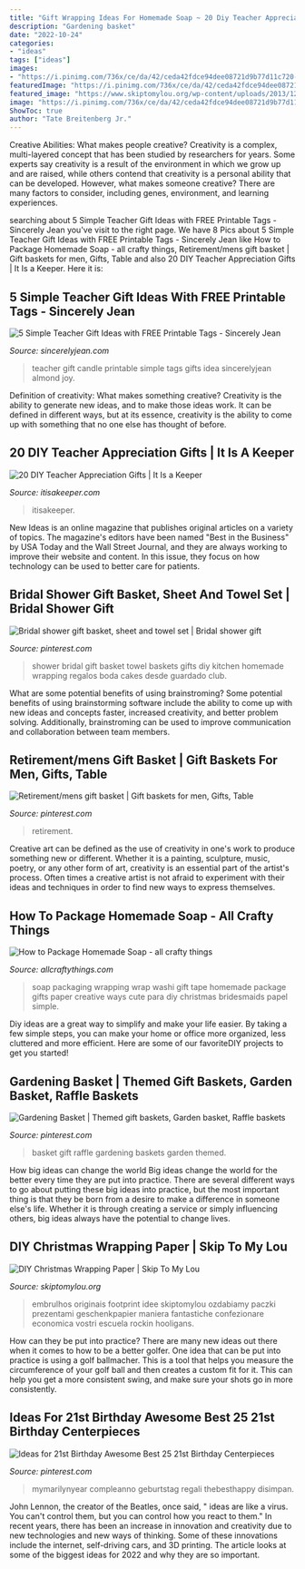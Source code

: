 ```yaml
---
title: "Gift Wrapping Ideas For Homemade Soap ~ 20 Diy Teacher Appreciation Gifts"
description: "Gardening basket"
date: "2022-10-24"
categories:
- "ideas"
tags: ["ideas"]
images:
- "https://i.pinimg.com/736x/ce/da/42/ceda42fdce94dee08721d9b77d11c720--gift-baskets-retirement.jpg"
featuredImage: "https://i.pinimg.com/736x/ce/da/42/ceda42fdce94dee08721d9b77d11c720--gift-baskets-retirement.jpg"
featured_image: "https://www.skiptomylou.org/wp-content/uploads/2013/12/DIY-Wrapping-Paper-1.jpg"
image: "https://i.pinimg.com/736x/ce/da/42/ceda42fdce94dee08721d9b77d11c720--gift-baskets-retirement.jpg"
ShowToc: true
author: "Tate Breitenberg Jr."
---
```



Creative Abilities: What makes people creative?
Creativity is a complex, multi-layered concept that has been studied by researchers for years. Some experts say creativity is a result of the environment in which we grow up and are raised, while others contend that creativity is a personal ability that can be developed. However, what makes someone creative? There are many factors to consider, including genes, environment, and learning experiences.

	

		
searching about 5 Simple Teacher Gift Ideas with FREE Printable Tags - Sincerely Jean you've visit to the right page. We have 8 Pics about 5 Simple Teacher Gift Ideas with FREE Printable Tags - Sincerely Jean like How to Package Homemade Soap - all crafty things, Retirement/mens gift basket | Gift baskets for men, Gifts, Table and also 20 DIY Teacher Appreciation Gifts | It Is a Keeper. Here it is:
		
    
## 5 Simple Teacher Gift Ideas With FREE Printable Tags - Sincerely Jean

<img loading=lazy src="https://www.sincerelyjean.com/wp-content/uploads/2016/08/Candle-teacher-gift.jpg" onerror="this.onerror=null;this.src='https://tse2.mm.bing.net/th?id=OIP.w3k3XMY1Utr-s19tp7SZkgHaLH&amp;pid=15.1';" alt="5 Simple Teacher Gift Ideas with FREE Printable Tags - Sincerely Jean">

_Source: sincerelyjean.com_

>teacher gift candle printable simple tags gifts idea sincerelyjean almond joy. 

	

Definition of creativity: What makes something creative?
Creativity is the ability to generate new ideas, and to make those ideas work. It can be defined in different ways, but at its essence, creativity is the ability to come up with something that no one else has thought of before.

    
## 20 DIY Teacher Appreciation Gifts | It Is A Keeper

<img loading=lazy src="https://www.itisakeeper.com/wp-content/uploads/2016/05/More-than-20-DIY-Teacher-Appreciation-Gift-Ideas-H.jpg" onerror="this.onerror=null;this.src='https://tse1.mm.bing.net/th?id=OIP.tytgBCm3qS3zqFVVaYnkhQHaMW&amp;pid=15.1';" alt="20 DIY Teacher Appreciation Gifts | It Is a Keeper">

_Source: itisakeeper.com_

>itisakeeper. 

	

New Ideas is an online magazine that publishes original articles on a variety of topics. The magazine's editors have been named "Best in the Business" by USA Today and the Wall Street Journal, and they are always working to improve their website and content. In this issue, they focus on how technology can be used to better care for patients.

    
## Bridal Shower Gift Basket, Sheet And Towel Set | Bridal Shower Gift

<img loading=lazy src="https://i.pinimg.com/originals/be/e2/19/bee21974b0b195762d3301222a5f7acb.jpg" onerror="this.onerror=null;this.src='https://tse1.mm.bing.net/th?id=OIP.qI4pfGyg9nOvzq6vX3r0RAHaJ4&amp;pid=15.1';" alt="Bridal shower gift basket, sheet and towel set | Bridal shower gift">

_Source: pinterest.com_

>shower bridal gift basket towel baskets gifts diy kitchen homemade wrapping regalos boda cakes desde guardado club. 

	

What are some potential benefits of using brainstroming?
Some potential benefits of using brainstorming software include the ability to come up with new ideas and concepts faster, increased creativity, and better problem solving. Additionally, brainstroming can be used to improve communication and collaboration between team members.

    
## Retirement/mens Gift Basket | Gift Baskets For Men, Gifts, Table

<img loading=lazy src="https://i.pinimg.com/736x/ce/da/42/ceda42fdce94dee08721d9b77d11c720--gift-baskets-retirement.jpg" onerror="this.onerror=null;this.src='https://tse1.mm.bing.net/th?id=OIP.Oz-Mwb_NEVnm9fcR9E8xRQHaJ3&amp;pid=15.1';" alt="Retirement/mens gift basket | Gift baskets for men, Gifts, Table">

_Source: pinterest.com_

>retirement. 

	

Creative art can be defined as the use of creativity in one's work to produce something new or different. Whether it is a painting, sculpture, music, poetry, or any other form of art, creativity is an essential part of the artist's process. Often times a creative artist is not afraid to experiment with their ideas and techniques in order to find new ways to express themselves.

    
## How To Package Homemade Soap - All Crafty Things

<img loading=lazy src="http://burlapandblue.com/wp-content/uploads/2014/11/6e862ea948680b7ef3dd04447b93e495.jpg" onerror="this.onerror=null;this.src='https://tse1.mm.bing.net/th?id=OIP._k2Hj606OBstvWyFX1l4SQHaKU&amp;pid=15.1';" alt="How to Package Homemade Soap - all crafty things">

_Source: allcraftythings.com_

>soap packaging wrapping wrap washi gift tape homemade package gifts paper creative ways cute para diy christmas bridesmaids papel simple. 

	

Diy ideas are a great way to simplify and make your life easier. By taking a few simple steps, you can make your home or office more organized, less cluttered and more efficient. Here are some of our favoriteDIY projects to get you started!

    
## Gardening Basket | Themed Gift Baskets, Garden Basket, Raffle Baskets

<img loading=lazy src="https://i.pinimg.com/736x/93/6b/1a/936b1a30bb8e71945917d679dfd4500d--raffle-baskets-basket-gift.jpg" onerror="this.onerror=null;this.src='https://tse2.mm.bing.net/th?id=OIP.U926y8IIWE7OzEJUwMWr0wHaJ4&amp;pid=15.1';" alt="Gardening Basket | Themed gift baskets, Garden basket, Raffle baskets">

_Source: pinterest.com_

>basket gift raffle gardening baskets garden themed. 

	

How big ideas can change the world
Big ideas change the world for the better every time they are put into practice. There are several different ways to go about putting these big ideas into practice, but the most important thing is that they be born from a desire to make a difference in someone else's life. Whether it is through creating a service or simply influencing others, big ideas always have the potential to change lives.

    
## DIY Christmas Wrapping Paper | Skip To My Lou

<img loading=lazy src="https://www.skiptomylou.org/wp-content/uploads/2013/12/DIY-Wrapping-Paper-1.jpg" onerror="this.onerror=null;this.src='https://tse2.mm.bing.net/th?id=OIP.wzhCqq327lV5q5dbHBAXUwHaJ1&amp;pid=15.1';" alt="DIY Christmas Wrapping Paper | Skip To My Lou">

_Source: skiptomylou.org_

>embrulhos originais footprint idee skiptomylou ozdabiamy paczki prezentami geschenkpapier maniera fantastiche confezionare economica vostri escuela rockin hooligans. 

	

How can they be put into practice?
There are many new ideas out there when it comes to how to be a better golfer. One idea that can be put into practice is using a golf ballmacher. This is a tool that helps you measure the circumference of your golf ball and then creates a custom fit for it. This can help you get a more consistent swing, and make sure your shots go in more consistently.

    
## Ideas For 21st Birthday Awesome Best 25 21st Birthday Centerpieces

<img loading=lazy src="https://i.pinimg.com/736x/eb/94/e1/eb94e110cf584f2a03e46111c89bf575.jpg" onerror="this.onerror=null;this.src='https://tse4.mm.bing.net/th?id=OIP.T-6zASm40j-ajm0yF4EHHgHaJ3&amp;pid=15.1';" alt="Ideas for 21st Birthday Awesome Best 25 21st Birthday Centerpieces">

_Source: pinterest.com_

>mymarilynyear compleanno geburtstag regali thebesthappy disimpan. 

	

John Lennon, the creator of the Beatles, once said, " ideas are like a virus. You can't control them, but you can control how you react to them." In recent years, there has been an increase in innovation and creativity due to new technologies and new ways of thinking. Some of these innovations include the internet, self-driving cars, and 3D printing. The article looks at some of the biggest ideas for 2022 and why they are so important.


